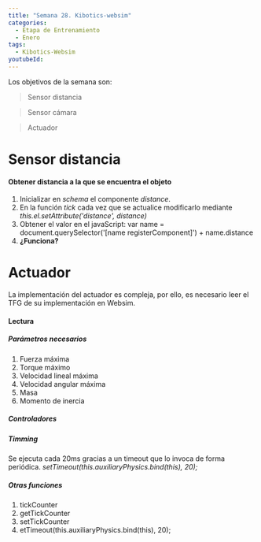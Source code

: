 ```yaml
---
title: "Semana 28. Kibotics-websim"
categories:
  - Etapa de Entrenamiento
  - Enero
tags:
  - Kibotics-Websim
youtubeId: 
---
```


Los objetivos de la semana son:

> Sensor distancia

> Sensor cámara

> Actuador

# Sensor distancia

#### Obtener distancia a la que se encuentra el objeto

  1. Inicializar en *schema* el componente *distance*.
  2. En la función *tick* cada vez que se actualice modificarlo mediante *this.el.setAttribute('distance', distance)*
  3. Obtener el valor en el javaScript: var name = document.querySelector('[name registerComponent]') + name.distance
  4. **¿Funciona?**

# Actuador

La implementación del actuador es compleja, por ello, es necesario leer el TFG de su implementación en Websim.

#### Lectura 

##### Parámetros necesarios 

1. Fuerza máxima
2. Torque máximo
3. Velocidad lineal máxima 
4. Velocidad angular máxima
5. Masa
6. Momento de inercia 

##### Controladores

##### Timming

Se ejecuta cada 20ms gracias a un timeout que lo invoca de forma periódica. *setTimeout(this.auxiliaryPhysics.bind(this), 20);*

##### Otras funciones 

1. tickCounter
2. getTickCounter
3. setTickCounter
4. etTimeout(this.auxiliaryPhysics.bind(this), 20);





